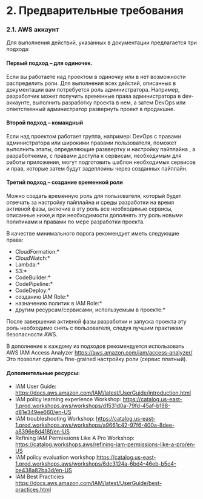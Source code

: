 # 2. Предварительные требования

### 2.1. AWS аккаунт 

Для выполнения действий, указанных в документации предлагается три подхода:

#### Первый подход – для одиночек.
Если вы работаете над проектом в одиночку или в нет возможности распределить роли. Для выполнения всех дейстий, 
описанных в документации вам потребуется роль администратора. Например, разработчик может получить временные права 
администратора в dev-аккаунте, выполнить разработку проекта в нем, а затем DevOps или ответственный администратор 
развернуть проект в продакшне.

#### Второй подход – командный
Если над проектом работает группа, например: DevOps с правами администратора или широкими правами пользователя, 
поможет выполнить этапы, определяющие разввертку и настройку пайплайна , а разработчкими, с правами доступа к сервисам, 
необходимым для работы приложения, могут подготовить шаблон необходимых сервисов и прав, которые затем будут задеплоины 
через созданных пайплайн.

#### Третий подход – создание временной роли
Можно создать временную роль для пользователя, который будет отвечать за настройку пайплайна и среды разработки на 
время активной фазы, включив в эту роль все необходимые сервисы, описанные ниже,и при необходимости дополнять эту роль 
новыми политиками и правами по мере разработки проекта.

В качестве минимального порога рекомендует иметь следующие права:

* CloudFormation:*
* CloudWatch:*
* Lambda:*
* S3:*
* CodeBuilder:*
* CodePipeline:*
* CodeDeploy:*
* созданию IAM Role:*
* назначению политик в IAM Role:*
* другим ресурсам/сервисами, используемым в проекте:*

После завершения активной фазы разработки и запуска проекта эту роль необходимо снять с пользователя, следуя 
лучшим практикам безопасности AWS. 

В дополнение к каждому из подходов рекомендуется использовать
AWS IAM Access Analyzer https://aws.amazon.com/iam/access-analyzer/ 
Это позволит сделать fine-grained настройку роли (сервис платный).

#### Дополнительные ресурсы:

* IAM User Guide: https://docs.aws.amazon.com/IAM/latest/UserGuide/introduction.html
* IAM policy learning experience Workshop: https://catalog.us-east-1.prod.workshops.aws/workshops/d1531d0a-79fd-45af-b198-d81e349ee660/en-US
* IAM troubleshooting Workshop: https://catalog.us-east-1.prod.workshops.aws/workshops/a9661c42-97f6-400a-8dee-a8396e8d418f/en-US
* Refining IAM Permissions Like A Pro Workshop: https://catalog.workshops.aws/refining-iam-permissions-like-a-pro/en-US
* IAM policy evaluation workshop https://catalog.us-east-1.prod.workshops.aws/workshops/6dc3124a-6bd4-46eb-b5c4-be438a82ba3d/en-US
* IAM Best Practicies https://docs.aws.amazon.com/IAM/latest/UserGuide/best-practices.html
